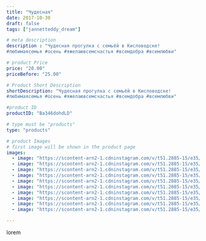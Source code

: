```yaml
---
title: "Чудесная"
date: 2017-10-30
draft: false
tags: ["jannetteddy_dream"]

# meta description
description : "Чудесная прогулка с семьёй в Кисловодске!
#любимаясемья #осень #яжелаювсемсчастья #всемдобра #всемлюбви"

# product Price
price: "20.00"
priceBefore: "25.00"

# Product Short Description
shortDescription: "Чудесная прогулка с семьёй в Кисловодске!
#любимаясемья #осень #яжелаювсемсчастья #всемдобра #всемлюбви"

#product ID
productID: "Ba346dohdLD"

# type must be "products"
type: "products"

# product Images
# first image will be shown in the product page
images:
  - image: "https://scontent-arn2-1.cdninstagram.com/v/t51.2885-15/e35/22858439_784762835064331_7589503392976732160_n.jpg?_nc_ht=scontent-arn2-1.cdninstagram.com&_nc_cat=107&_nc_ohc=jv6IgzlQCQAAX_Ry_Xs&se=7&tp=1&oh=a3ee996a8ff3a7d79ac376ae222727e7&oe=605AED53&ig_cache_key=MTYzNzAyNjQ1Njc1MDMzNjA2MQ%3D%3D.2"
  - image: "https://scontent-arn2-1.cdninstagram.com/v/t51.2885-15/e35/23098803_149824472302254_2230191755909660672_n.jpg?_nc_ht=scontent-arn2-1.cdninstagram.com&_nc_cat=106&_nc_ohc=rBHCU7XqLn4AX9R042Y&se=7&tp=1&oh=934030a15979b56b8b81978727267c21&oe=605D1CE5&ig_cache_key=MTYzNzAyNjYxMDA3NzMxOTkwNg%3D%3D.2"
  - image: "https://scontent-arn2-1.cdninstagram.com/v/t51.2885-15/e35/22802672_295501464281521_7658644356328325120_n.jpg?_nc_ht=scontent-arn2-1.cdninstagram.com&_nc_cat=101&_nc_ohc=GwZrikVOQJMAX-IeF3y&se=7&tp=1&oh=bfbe7570c05cde138e4e2f8b2492303e&oe=605C84E0&ig_cache_key=MTYzNzAyNjgyMjcyODQ5MTE2MA%3D%3D.2"
  - image: "https://scontent-arn2-1.cdninstagram.com/v/t51.2885-15/e35/23098776_1842752102702867_3137426566951206912_n.jpg?_nc_ht=scontent-arn2-1.cdninstagram.com&_nc_cat=111&_nc_ohc=3ngYIJ-AsPcAX8x_s90&se=7&tp=1&oh=915e16644d281a5be14d541f70f316f9&oe=605C6D61&ig_cache_key=MTYzNzAyNjY3Mzc2MzY5NTgzNQ%3D%3D.2"
  - image: "https://scontent-arn2-1.cdninstagram.com/v/t51.2885-15/e35/22858290_531249820552132_4559294130450071552_n.jpg?_nc_ht=scontent-arn2-1.cdninstagram.com&_nc_cat=104&_nc_ohc=naq7Lg5VL0YAX9IwOC8&se=7&tp=1&oh=6a3f4cd9197a3724aa7cf82f28009f17&oe=605B352B&ig_cache_key=MTYzNzAyNjgxODA2NDUyMTQzOA%3D%3D.2"
  - image: "https://scontent-arn2-1.cdninstagram.com/v/t51.2885-15/e35/22858393_149155329034931_679493835163697152_n.jpg?_nc_ht=scontent-arn2-1.cdninstagram.com&_nc_cat=111&_nc_ohc=dHWh_wwCbLQAX-HaX8L&se=7&tp=1&oh=9f44e40556e890ae7725b06a14d0908b&oe=605A3F92&ig_cache_key=MTYzNzAyNjgyNjY2Mjg3NTcxNA%3D%3D.2"
  - image: "https://scontent-arn2-1.cdninstagram.com/v/t51.2885-15/e35/22860893_2024922621076967_3207087487633588224_n.jpg?_nc_ht=scontent-arn2-1.cdninstagram.com&_nc_cat=111&_nc_ohc=eBt-wzqrCP0AX_Oo1ua&se=7&tp=1&oh=302c3200ebcf0ae1a182bd5e3d18acf7&oe=605A16DE&ig_cache_key=MTYzNzAyNzIyNzM1MzE0NjI2OQ%3D%3D.2"
  - image: "https://scontent-arn2-1.cdninstagram.com/v/t51.2885-15/e35/23098821_180889532464081_7487620300494864384_n.jpg?_nc_ht=scontent-arn2-1.cdninstagram.com&_nc_cat=101&_nc_ohc=OBcX6quEgwIAX-Pco3Y&se=7&tp=1&oh=d8a7435175ac5da6139f0923087e5570&oe=605D64F3&ig_cache_key=MTYzNzAyNzE3MTE0MDkwMzk4OA%3D%3D.2"
  - image: "https://scontent-arn2-1.cdninstagram.com/v/t51.2885-15/e35/22860538_368023676989642_3582994750640226304_n.jpg?_nc_ht=scontent-arn2-1.cdninstagram.com&_nc_cat=110&_nc_ohc=CZxWAAhkOY0AX_Ztglw&se=7&tp=1&oh=ac75bbaf53c7153d6deb339082a7429f&oe=605A2D69&ig_cache_key=MTYzNzAyNzI3NjQ0MzE3NjQ4Mg%3D%3D.2"
  - image: "https://scontent-arn2-1.cdninstagram.com/v/t51.2885-15/e35/22857517_127162671325375_6758738610624659456_n.jpg?_nc_ht=scontent-arn2-1.cdninstagram.com&_nc_cat=107&_nc_ohc=1mVZqQfYolMAX_qXl06&se=7&tp=1&oh=9df0df42c3a7587b30f20e5e2a527170&oe=6059E1D0&ig_cache_key=MTYzNzAyNzI4ODA5NTAxNzk3Mg%3D%3D.2"

---
```

lorem
